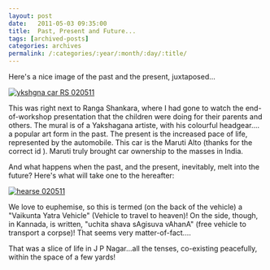 ```yaml
---
layout: post
date:	2011-05-03 09:35:00
title:  Past, Present and Future...
tags: [archived-posts]
categories: archives
permalink: /:categories/:year/:month/:day/:title/
---
```

Here's a nice image of the past and the present, juxtaposed...

<a href="http://s1142.photobucket.com/albums/n602/Deepapctrsglr/?action=view&amp;current=DSCF7941.jpg" target="_blank"><img src="http://i1142.photobucket.com/albums/n602/Deepapctrsglr/DSCF7941.jpg" border="0" alt="ykshgna car RS 020511"></a>

This was right next to Ranga Shankara, where I had gone to watch the end-of-workshop presentation that the children were doing for their parents and others. The mural is of a Yakshagana artiste, with his colourful headgear.... a popular art form in the past. The present is the increased pace of life, represented by the automobile. This car is the Maruti Alto (thanks for the correct id <LJ user="amoghavarsha">). Maruti truly brought car ownership to the masses in India. 

And what happens when the past, and the present, inevitably, melt into the future? Here's what will take one to the hereafter:

<a href="http://s1142.photobucket.com/albums/n602/Deepapctrsglr/?action=view&amp;current=DSCF7942.jpg" target="_blank"><img src="http://i1142.photobucket.com/albums/n602/Deepapctrsglr/DSCF7942.jpg" border="0" alt="hearse 020511"></a>

We love to euphemise, so this  is termed (on the back of the vehicle) a "Vaikunta Yatra Vehicle" (Vehicle to travel to heaven)! On the side, though, in Kannada, is written, "uchita shava sAgisuva vAhanA" (free vehicle to transport a corpse)! That seems very matter-of-fact....

That was a slice of life in J P Nagar...all the tenses, co-existing peacefully, within the space of a few yards!
